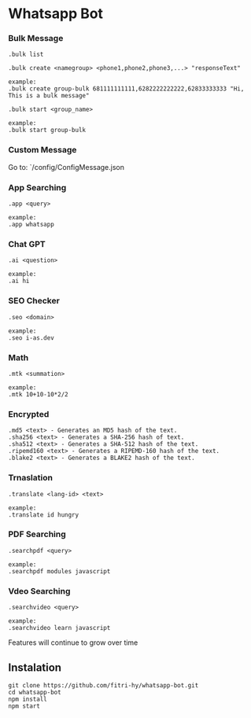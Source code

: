 # Whatsapp Bot

### Bulk Message
```
.bulk list
```
```
.bulk create <namegroup> <phone1,phone2,phone3,...> "responseText"

example:
.bulk create group-bulk 681111111111,6282222222222,62833333333 "Hi, This is a bulk message"
```
```
.bulk start <group_name>

example:
.bulk start group-bulk
```

### Custom Message
Go to: `/config/ConfigMessage.json

### App Searching
```
.app <query>

example:
.app whatsapp
```

### Chat GPT
```
.ai <question>

example:
.ai hi
```

### SEO Checker
```
.seo <domain>

example:
.seo i-as.dev
```

### Math
```
.mtk <summation>

example:
.mtk 10+10-10*2/2
```

### Encrypted
```
.md5 <text> - Generates an MD5 hash of the text.
.sha256 <text> - Generates a SHA-256 hash of text.
.sha512 <text> - Generates a SHA-512 hash of the text.
.ripemd160 <text> - Generates a RIPEMD-160 hash of the text.
.blake2 <text> - Generates a BLAKE2 hash of the text.
```

### Trnaslation
```
.translate <lang-id> <text>

example:
.translate id hungry
```

### PDF Searching
```
.searchpdf <query>

example:
.searchpdf modules javascript
```

### Vdeo Searching
```
.searchvideo <query>

example:
.searchvideo learn javascript
```

Features will continue to grow over time

## Instalation
```
git clone https://github.com/fitri-hy/whatsapp-bot.git
cd whatsapp-bot
npm install
npm start
```

